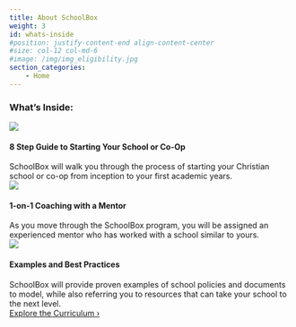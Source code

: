 ```yaml
---
title: About SchoolBox
weight: 3
id: whats-inside
#position: justify-content-end align-content-center
#size: col-12 col-md-6
#image: /img/img_eligibility.jpg
section_categories:
    - Home
---
```


<h3 class="titleWhatsInside text-center" data-aos="fade-down">What’s Inside:</h3>
            <div class="row insideRow">
                <div class="col col-12 col-md-4" data-aos="fade-right">
                    <div class="insideBx">
                        <div class="insideIcon"><img src='/img/icon_inside_1.svg'></div>
                        <div class="insideMeta">
                            <h4 class="insideTitle">8 Step Guide to Starting Your School or Co-Op</h4>
                            <div class="insideTxt">SchoolBox will walk you through the process of starting your Christian school or co-op from
inception to your first academic years.</div>
                        </div>
                    </div>
                </div>
<div class="col col-12 col-md-4" data-aos="fade-right">
                    <div class="insideBx">
                        <div class="insideIcon"><img src='/img/icon_inside_2.svg'></div>
                        <div class="insideMeta">
                            <h4 class="insideTitle">1-on-1 Coaching with a Mentor</h4>
                            <div class="insideTxt">As you move through the SchoolBox program, you will be assigned an experienced mentor who has worked with a school similar to yours. </div>
                        </div>
                    </div>
                </div>
<div class="col col-12 col-md-4" data-aos="fade-right">
                    <div class="insideBx">
                        <div class="insideIcon"><img src='/img/icon_inside_3.svg'></div>
                        <div class="insideMeta">
                            <h4 class="insideTitle">Examples and Best Practices</h4>
                            <div class="insideTxt">SchoolBox will provide proven examples of school policies and documents to model, while also referring you to resources that can take your school to the next level.</div>
                        </div>
                    </div>
                </div>
            </div>
            <div class="text-center" data-aos="fade-right"><a href="#" class="button">Explore the Curriculum ›</a></div>